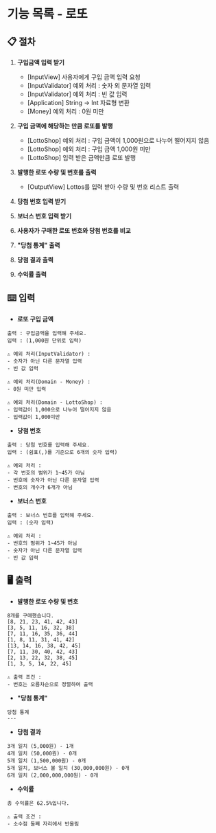 # 기능 목록 - 로또

## 📋 절차

1. **구입금액 입력 받기**
   * [InputView] 사용자에게 구입 금액 입력 요청
   * [InputValidator] 예외 처리 : 숫자 외 문자열 입력
   * [InputValidator] 예외 처리 : 빈 값 입력
   * [Application] String -> Int 자료형 변환
   * [Money] 예외 처리 : 0원 미만

2. **구입 금액에 해당하는 만큼 로또를 발행**
   * [LottoShop] 예외 처리 : 구입 금액이 1,000원으로 나누어 떨어지지 않음
   * [LottoShop] 예외 처리 : 구입 금액 1,000원 미만
   * [LottoShop] 입력 받은 금액만큼 로또 발행

3. **발행한 로또 수량 및 번호를 출력**
   * [OutputView] Lottos를 입력 받아 수량 및 번호 리스트 출력

4. **당첨 번호 입력 받기**
5. **보너스 번호 입력 받기**
6. **사용자가 구매한 로또 번호와 당첨 번호를 비교**
7. **"당첨 통계" 출력**
8. **당첨 결과 출력**
9. **수익률 출력**

## ⌨️ 입력
- **로또 구입 금액**
```
출력 : 구입금액을 입력해 주세요.
입력 : (1,000원 단위로 입력)

⚠️ 예외 처리(InputValidator) :
- 숫자가 아닌 다른 문자열 입력
- 빈 값 입력

⚠️ 예외 처리(Domain - Money) :
- 0원 미만 입력

⚠️ 예외 처리(Domain - LottoShop) :
- 입력값이 1,000으로 나누어 떨어지지 않음
- 입력값이 1,000미만
```
- **당첨 번호**
```
출력 : 당첨 번호를 입력해 주세요.
입력 : (쉼표(,)를 기준으로 6개의 숫자 입력)

⚠️ 예외 처리 :
- 각 번호의 범위가 1~45가 아님
- 번호에 숫자가 아닌 다른 문자열 입력
- 번호의 개수가 6개가 아님
```
- **보너스 번호**
```
출력 : 보너스 번호를 입력해 주세요.
입력 : (숫자 입력)

⚠️ 예외 처리 :
- 번호의 범위가 1~45가 아님
- 숫자가 아닌 다른 문자열 입력
- 빈 값 입력
```

## 🖥️ 출력
- **발행한 로또 수량 및 번호**
```
8개를 구매했습니다.
[8, 21, 23, 41, 42, 43] 
[3, 5, 11, 16, 32, 38] 
[7, 11, 16, 35, 36, 44] 
[1, 8, 11, 31, 41, 42] 
[13, 14, 16, 38, 42, 45] 
[7, 11, 30, 40, 42, 43] 
[2, 13, 22, 32, 38, 45] 
[1, 3, 5, 14, 22, 45]

⚠️ 출력 조건 :
- 번호는 오름차순으로 정렬하여 출력
```
- **"당첨 통계"**
```
당첨 통계
---
```
- **당첨 결과**
```
3개 일치 (5,000원) - 1개
4개 일치 (50,000원) - 0개
5개 일치 (1,500,000원) - 0개
5개 일치, 보너스 볼 일치 (30,000,000원) - 0개
6개 일치 (2,000,000,000원) - 0개
```
- **수익률**
```
총 수익률은 62.5%입니다.

⚠️ 출력 조건 :
- 소수점 둘째 자리에서 반올림
```